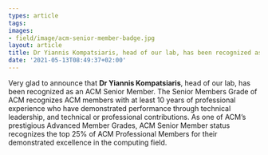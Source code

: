 ```yaml
---
types: article
tags:
images: 
- field/image/acm-senior-member-badge.jpg
layout: article
title: Dr Yiannis Kompatsiaris, head of our lab, has been recognized as an ACM Senior Member
date: '2021-05-13T08:49:37+02:00'
---
```

<p>
  Very glad to announce that <b>Dr Yiannis Kompatsiaris</b>, head of our lab, has been recognized as an ACM Senior Member. The Senior Members Grade of ACM recognizes ACM members with at least 10 years of professional experience who have demonstrated performance through technical leadership, and technical or professional contributions. As one of ACM’s prestigious Advanced Member Grades, ACM Senior Member status recognizes the top 25% of ACM Professional Members for their demonstrated excellence in the computing field.
</p>
